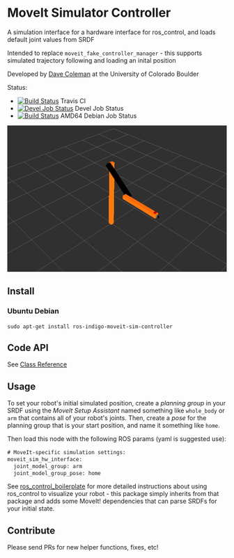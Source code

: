 # MoveIt Simulator Controller

A simulation interface for a hardware interface for ros_control, and loads default joint values from SRDF

Intended to replace ``moveit_fake_controller_manager`` - this supports simulated trajectory following and loading an inital position

Developed by [Dave Coleman](http://dav.ee/) at the University of Colorado Boulder

Status:

 * [![Build Status](https://travis-ci.org/davetcoleman/moveit_sim_controller.svg)](https://travis-ci.org/davetcoleman/moveit_sim_controller) Travis CI
 * [![Devel Job Status](http://jenkins.ros.org/buildStatus/icon?job=devel-indigo-moveit-sim-controller)](http://jenkins.ros.org/job/devel-indigo-moveit_sim_controller) Devel Job Status
 * [![Build Status](http://jenkins.ros.org/buildStatus/icon?job=ros-indigo-moveit-sim-controller_binarydeb_trusty_amd64)](http://jenkins.ros.org/job/ros-indigo-moveit-sim-controller_binarydeb_trusty_amd64/) AMD64 Debian Job Status

![](resources/screenshot.png)

## Install

### Ubuntu Debian

```
sudo apt-get install ros-indigo-moveit-sim-controller
```

## Code API

See [Class Reference](http://docs.ros.org/indigo/api/moveit_sim_controller/html/)

## Usage

To set your robot's initial simulated position, create a *planning group* in your SRDF using the *MoveIt Setup Assistant* named something like ``whole_body`` or ``arm`` that contains all of your robot's joints. Then, create a *pose* for the planning group that is your start position, and name it something like ``home``.

Then load this node with the following ROS params (yaml is suggested use):

    # MoveIt-specific simulation settings:
    moveit_sim_hw_interface:
      joint_model_group: arm
      joint_model_group_pose: home

See [ros_control_boilerplate](https://github.com/davetcoleman/ros_control_boilerplate) for more detailed instructions about using ros_control to visualize your robot - this package simply inherits from that package and adds some MoveIt! dependencies that can parse SRDFs for your initial state.

## Contribute

Please send PRs for new helper functions, fixes, etc!
